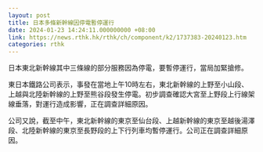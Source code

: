 ```yaml
---
layout: post
title: 日本多條新幹線因停電暫停運行
date: 2024-01-23 14:24:11.000000000 +08:00
link: https://news.rthk.hk/rthk/ch/component/k2/1737383-20240123.htm
categories: rthk
---
```


日本東北新幹線其中三條線的部分服務因為停電，要暫停運行，當局加緊搶修。

東日本鐵路公司表示，事發在當地上午10時左右，東北新幹線的上野至小山段、上越與北陸新幹線的上野至熊谷段發生停電。初步調查確認大宮至上野段上行線架線垂落，對運行造成影響，正在調查詳細原因。

公司又說，截至中午，東北新幹線的東京至仙台段、上越新幹線的東京至越後湯澤段、北陸新幹線的東京至長野段的上下行列車均暫停運行。公司正在調查詳細原因。
